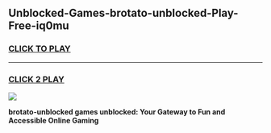
## Unblocked-Games-brotato-unblocked-Play-Free-iq0mu
<h3>
<a href="https://premium76.site?title=brotato-unblocked&ref=10A">CLICK TO PLAY</a></h3>
<hr>

<h3>
<a href="https://premium76.site?title=brotato-unblocked&ref=10A">CLICK 2 PLAY</a>
  
</h3>

<a href="https://premium76.site?title=brotato-unblocked&ref=10A"><img src="https://clearcache.store/games.png"></a>


**brotato-unblocked games unblocked: Your Gateway to Fun and Accessible Online Gaming**

